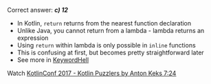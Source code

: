 Correct answer: ***c) 12***

* In Kotlin, `return` returns from the nearest function declaration
* Unlike Java, you cannot return from a lambda - lambda returns an expression
* Using `return` within lambda is only possible in `inline` functions 
* This is confusing at first, but becomes pretty straightforward later
* See more in [KeywordHell](KeywordHell.md)

Watch [KotlinConf 2017 - Kotlin Puzzlers by Anton Keks 7:24](https://www.youtube.com/watch?v=ukwVzLq_pHk&lc=UgzH3QiIn1vLhtL2M0Z4AaABAg#t=7m24s)
